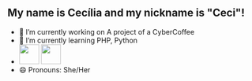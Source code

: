 ## My name is Cecília and my nickname is "Ceci"!

- 🔭 I’m currently working on A project of a CyberCoffee
- 🌱 I’m currently learning PHP, Python 
- <img loading="lazy" src="👉 https://hyper.fun/c/material-icon-php-twotone/1.3.0" width="40" height="40"/> <img loading="lazy" src="👉 https://hyper.fun/c/carbon-icon-logo-python/1.3.0" width="40" height="40"/>
- 😄 Pronouns: She/Her
